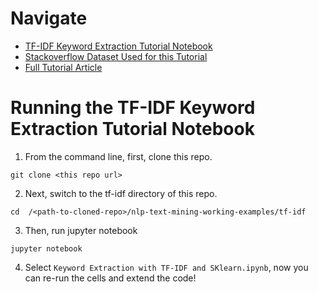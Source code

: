 # Navigate

- [TF-IDF Keyword Extraction Tutorial Notebook](Keyword%20Extraction%20with%20TF-IDF%20and%20SKlearn.ipynb)
- [Stackoverflow Dataset Used for this Tutorial](data/)
- [Full Tutorial Article](http://kavita-ganesan.com/extracting-keywords-from-text-with-tf-idf-and-pythons-scikit-learn/#.W2NsP9hKids)


# Running the TF-IDF Keyword Extraction Tutorial Notebook
1. From the command line, first, clone this repo.
```
git clone <this repo url>
```
2. Next, switch to the tf-idf directory of this repo.
```
cd  /<path-to-cloned-repo>/nlp-text-mining-working-examples/tf-idf
```
3. Then, run jupyter notebook
```
jupyter notebook
```
4. Select `Keyword Extraction with TF-IDF and SKlearn.ipynb`, now you can re-run the cells and extend the code!

